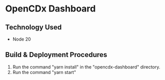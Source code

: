 # OpenCDx Dashboard

## Technology Used

- Node 20

## Build & Deployment Procedures

1. Run the command "yarn install" in the "opencdx-dashboard" directory.
2. Run the command "yarn start"



